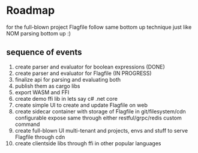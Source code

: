 # Roadmap

for the full-blown project Flagfile follow same bottom up technique just like NOM parsing bottom up :)

## sequence of events

1. create parser and evaluator for boolean expressions (DONE)
2. create parser and evaluator for Flagfile (IN PROGRESS)
3. finalize api for parsing and evaluating both
4. publish them as cargo libs
5. export WASM and FFI
6. create demo ffi lib in lets say c# .net core
7. create simple UI to create and update Flagfile on web
8. create sidecar container with storage of Flagfile in git/filesystem/cdn configurable
      expose same through either restful/grpc/redis custom command
9. create full-blown UI multi-tenant and projects, envs and stuff to serve Flagfile through cdn
10. create clientside libs through ffi in other popular languages
